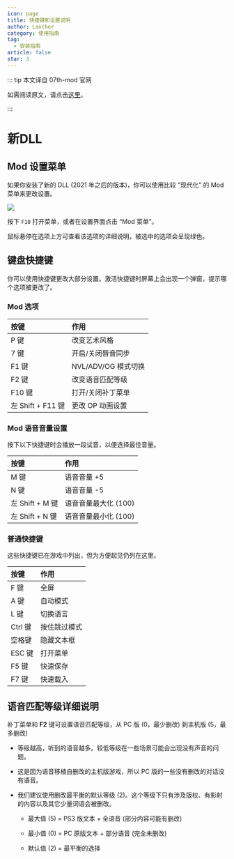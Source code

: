 ```yaml
---
icon: page
title: 快捷键和设置说明
author: Lancher
category: 使用指南
tag:
  - 安装指南
article: false
star: 3
---
```


::: tip 本文译自 07th-mod 官网

如需阅读原文，请点击[这里](https://07th-mod.com/wiki/Higurashi/Higurashi-Part-2---Patch-configuration-and-keyboard-shortcuts/)。

:::

# 新DLL

## Mod 设置菜单

如果你安装了新的 DLL (2021 年之后的版本)，你可以使用比较 “现代化” 的 Mod 菜单来更改设置。

![](https://cdn.iycx.top/higurashi/guide/6.jpg)  

按下 `F10` 打开菜单，或者在设置界面点击 “Mod 菜单”。

鼠标悬停在选项上方可查看该选项的详细说明，被选中的选项会呈现绿色。

## 键盘快捷键

你可以使用快捷键更改大部分设置。激活快捷键时屏幕上会出现一个弹窗，提示哪个选项被更改了。

### Mod 选项

| 按键 | 作用 |
| :----|:----|
| P 键| 改变艺术风格|
| 7 键| 开启/关闭唇音同步|
| F1 键| NVL/ADV/OG 模式切换|
| F2 键| 改变语音匹配等级|
| F10 键| 打开/关闭补丁菜单|
| 左 Shift + F11 键| 更改 OP 动画设置|

### Mod 语音音量设置

按下以下快捷键时会播放一段试音，以便选择最佳音量。

| 按键 | 作用 |
| :----|:----|
| M 键| 语音音量 +5|
| N 键| 语音音量 -5|
| 左 Shift + M 键|语音音量最大化 (100)|
| 左 Shift + N 键|语音音量最小化 (100)|

### 普通快捷键

这些快捷键已在游戏中列出，但为方便起见仍列在这里。

| 按键 | 作用 |
| :----|:----|
| F 键|全屏|
| A 键|自动模式|
| L 键|切换语言|
| Ctrl 键|按住跳过模式|
| 空格键|隐藏文本框|
| ESC 键|打开菜单|
| F5 键|快速保存|
| F7 键|快速载入|

## 语音匹配等级详细说明

补丁菜单和 **F2** 键可设置语音匹配等级，从 PC 版 (0，最少删改) 到主机版 (5，最多删改)

+ 等级越高，听到的语音越多。较低等级在一些场景可能会出现没有声音的问题。

+ 这是因为语音移植自删改的主机版游戏，所以 PC 版的一些没有删改的对话没有语音。

+ 我们建议使用删改最平衡的默认等级 (2)。这个等级下只有涉及版权、有影射的内容以及其它少量词语会被删改。

    + 最大值 (5) = PS3 版文本 + 全语音 (部分内容可能有删改)

    + 最小值 (0) = PC 原版文本 + 部分语音 (完全未删改)

    + 默认值 (2) = 最平衡的选择



